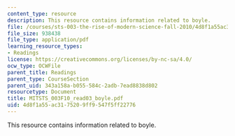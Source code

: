 ```yaml
---
content_type: resource
description: This resource contains information related to boyle.
file: /courses/sts-003-the-rise-of-modern-science-fall-2010/4d8f1a55ac3175209ff9547f5ff22776_MITSTS_003F10_read03_boyle.pdf
file_size: 938438
file_type: application/pdf
learning_resource_types:
- Readings
license: https://creativecommons.org/licenses/by-nc-sa/4.0/
ocw_type: OCWFile
parent_title: Readings
parent_type: CourseSection
parent_uid: 343a158a-b055-584c-2adb-7ead8838d802
resourcetype: Document
title: MITSTS_003F10_read03_boyle.pdf
uid: 4d8f1a55-ac31-7520-9ff9-547f5ff22776
---
```

This resource contains information related to boyle.